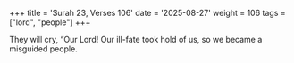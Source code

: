 +++
title = 'Surah 23, Verses 106'
date = '2025-08-27'
weight = 106
tags = ["lord", "people"]
+++

They will cry, “Our Lord! Our ill-fate took hold of us, so we became a misguided people.